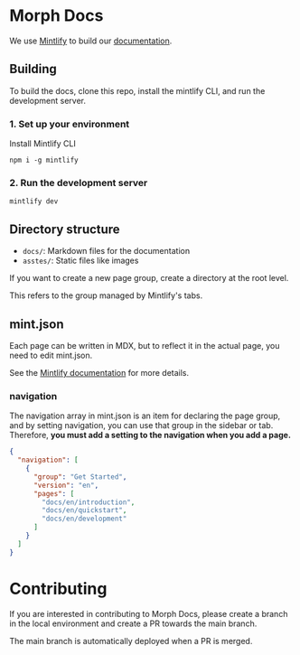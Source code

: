 # Morph Docs

We use [Mintlify](https://mintlify.com/docs/quickstart) to build our [documentation](https://docs.morphdb.io/).

## Building

To build the docs, clone this repo, install the mintlify CLI, and run the development server.

### 1. Set up your environment

Install Mintlify CLI

```
npm i -g mintlify
```

### 2. Run the development server


```
mintlify dev
```

## Directory structure

- `docs/`: Markdown files for the documentation
- `asstes/`: Static files like images

If you want to create a new page group, create a directory at the root level.

This refers to the group managed by Mintlify's tabs.

## mint.json

Each page can be written in MDX, but to reflect it in the actual page, you need to edit mint.json.

See the [Mintlify documentation](https://mintlify.com/docs/settings/navigation) for more details.

### navigation

The navigation array in mint.json is an item for declaring the page group, and by setting navigation, you can use that group in the sidebar or tab. Therefore, **you must add a setting to the navigation when you add a page.**

```json
{
  "navigation": [
    {
      "group": "Get Started",
      "version": "en",
      "pages": [
        "docs/en/introduction",
        "docs/en/quickstart",
        "docs/en/development"
      ]
    }
  ]
}
```

# Contributing

If you are interested in contributing to Morph Docs, please create a branch in the local environment and create a PR towards the main branch.

The main branch is automatically deployed when a PR is merged.
